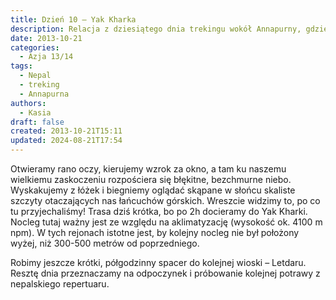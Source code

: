 ```yaml
---
title: Dzień 10 – Yak Kharka
description: Relacja z dziesiątego dnia trekingu wokół Annapurny, gdzie Kasia i Michał doświadczają piękna górskich krajobrazów oraz aklimatyzacji w Yak Kharka.
date: 2013-10-21
categories:
  - Azja 13/14
tags:
  - Nepal
  - treking
  - Annapurna
authors:
  - Kasia
draft: false
created: 2013-10-21T15:11
updated: 2024-08-21T17:54
---
```

Otwieramy rano oczy, kierujemy wzrok za okno, a tam ku naszemu wielkiemu zaskoczeniu rozpościera się błękitne, bezchmurne niebo. Wyskakujemy z łóżek i biegniemy oglądać skąpane w słońcu skaliste szczyty otaczających nas łańcuchów górskich. Wreszcie widzimy to, po co tu przyjechaliśmy! Trasa dziś krótka, bo po 2h docieramy do Yak Kharki. Nocleg tutaj ważny jest ze względu na aklimatyzację (wysokość ok. 4100 m npm). W tych rejonach istotne jest, by kolejny nocleg nie był położony wyżej, niż 300-500 metrów od poprzedniego.

Robimy jeszcze krótki, półgodzinny spacer do kolejnej wioski – Letdaru. Resztę dnia przeznaczamy na odpoczynek i próbowanie kolejnej potrawy z nepalskiego repertuaru.